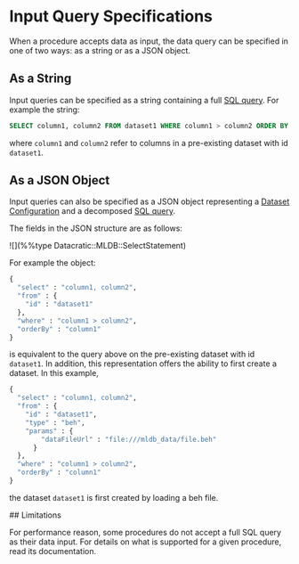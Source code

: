 # Input Query Specifications

When a procedure accepts data as input, the data query can be specified in one of two ways: as a string or as a JSON object.

## As a String

Input queries can be specified as a string containing a full [SQL query](../sql/Sql.md). For example the string:

```sql
SELECT column1, column2 FROM dataset1 WHERE column1 > column2 ORDER BY column1
```

where `column1` and `column2` refer to columns in a pre-existing dataset with id `dataset1`.


## As a JSON Object

Input queries can also be specified as a JSON object representing a [Dataset Configuration](../datasets/DatasetConfig.md) and a decomposed [SQL query](../sql/Sql.md).

The fields in the JSON structure are as follows:

![](%%type Datacratic::MLDB::SelectStatement)

For example the object:

```python
{
  "select" : "column1, column2",
  "from" : {
    "id" : "dataset1"
  },
  "where" : "column1 > column2",
  "orderBy" : "column1"
}
```

is equivalent to the query above on the pre-existing dataset with id `dataset1`.  In addition, this representation
offers the ability to first create a dataset.  In this example,

```python
{
  "select" : "column1, column2",
  "from" : {
    "id" : "dataset1",
    "type" : "beh",
    "params" : {
        "dataFileUrl" : "file:///mldb_data/file.beh"
      }
  },
  "where" : "column1 > column2",
  "orderBy" : "column1"
}
```

the dataset `dataset1` is first created by loading a beh file.

<div id=contrained-data-spec>
## Limitations

For performance reason, some procedures do not accept a full SQL query as their data input.  For details on what
is supported for a given procedure, read its documentation.


